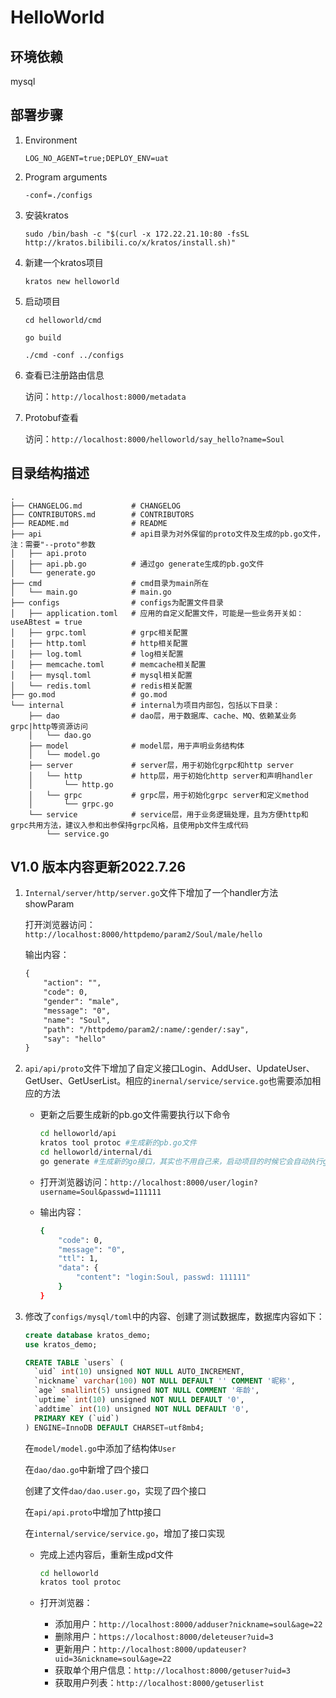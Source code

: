 # HelloWorld

## 环境依赖
mysql

## 部署步骤

1. Environment
   
    ```LOG_NO_AGENT=true;DEPLOY_ENV=uat```
    
1. Program arguments
   
    ```-conf=./configs```

3. 安装kratos

   ```sudo /bin/bash -c "$(curl -x 172.22.21.10:80 -fsSL http://kratos.bilibili.co/x/kratos/install.sh)"```

4. 新建一个kratos项目

   ```kratos new helloworld```

5. 启动项目

   ```cd helloworld/cmd```

   ```go build```

   ```./cmd -conf ../configs```

6. 查看已注册路由信息

   访问：```http://localhost:8000/metadata```

7. Protobuf查看

   访问：```http://localhost:8000/helloworld/say_hello?name=Soul```

## 目录结构描述

```
.
├── CHANGELOG.md           # CHANGELOG
├── CONTRIBUTORS.md        # CONTRIBUTORS
├── README.md              # README
├── api                    # api目录为对外保留的proto文件及生成的pb.go文件，注：需要"--proto"参数
│   ├── api.proto
│   ├── api.pb.go          # 通过go generate生成的pb.go文件
│   └── generate.go
├── cmd                    # cmd目录为main所在
│   └── main.go            # main.go
├── configs                # configs为配置文件目录
│   ├── application.toml   # 应用的自定义配置文件，可能是一些业务开关如：useABtest = true
│   ├── grpc.toml          # grpc相关配置 
│   ├── http.toml          # http相关配置
│   ├── log.toml           # log相关配置
│   ├── memcache.toml      # memcache相关配置
│   ├── mysql.toml         # mysql相关配置
│   └── redis.toml         # redis相关配置
├── go.mod                 # go.mod
└── internal               # internal为项目内部包，包括以下目录：
    ├── dao                # dao层，用于数据库、cache、MQ、依赖某业务grpc|http等资源访问
    │   └── dao.go
    ├── model              # model层，用于声明业务结构体
    │   └── model.go
    ├── server             # server层，用于初始化grpc和http server
    │   └── http           # http层，用于初始化http server和声明handler
    │       └── http.go
    │   └── grpc           # grpc层，用于初始化grpc server和定义method
    │       └── grpc.go
    └── service            # service层，用于业务逻辑处理，且为方便http和grpc共用方法，建议入参和出参保持grpc风格，且使用pb文件生成代码
        └── service.go
```



## V1.0 版本内容更新2022.7.26

1. ```Internal/server/http/server.go```文件下增加了一个handler方法showParam

   打开浏览器访问：```http://localhost:8000/httpdemo/param2/Soul/male/hello```

   输出内容：

   ```xml
   {
       "action": "",
       "code": 0,
       "gender": "male",
       "message": "0",
       "name": "Soul",
       "path": "/httpdemo/param2/:name/:gender/:say",
       "say": "hello"
   }
   ```

2. ```api/api/proto```文件下增加了自定义接口Login、AddUser、UpdateUser、GetUser、GetUserList。相应的```inernal/service/service.go```也需要添加相应的方法

   - 更新之后要生成新的pb.go文件需要执行以下命令

     ``` bash
     cd helloworld/api
     kratos tool protoc #生成新的pb.go文件
     cd helloworld/internal/di
     go generate #生成新的go接口，其实也不用自己来，启动项目的时候它会自动执行go generate
     ```

   - 打开浏览器访问：```http://localhost:8000/user/login?username=Soul&passwd=111111```

   - 输出内容：

     ```bash
     {
         "code": 0,
         "message": "0",
         "ttl": 1,
         "data": {
             "content": "login:Soul, passwd: 111111"
         }
     }
     ```

3. 修改了```configs/mysql/toml```中的内容、创建了测试数据库，数据库内容如下：

   ```sql
   create database kratos_demo;
   use kratos_demo;
   
   CREATE TABLE `users` (
     `uid` int(10) unsigned NOT NULL AUTO_INCREMENT,
     `nickname` varchar(100) NOT NULL DEFAULT '' COMMENT '昵称',
     `age` smallint(5) unsigned NOT NULL COMMENT '年龄',
     `uptime` int(10) unsigned NOT NULL DEFAULT '0',
     `addtime` int(10) unsigned NOT NULL DEFAULT '0',
     PRIMARY KEY (`uid`)
   ) ENGINE=InnoDB DEFAULT CHARSET=utf8mb4;
   ```

   在```model/model.go```中添加了结构体```User```

   在```dao/dao.go```中新增了四个接口

   创建了文件```dao/dao.user.go```，实现了四个接口

   在```api/api.proto```中增加了http接口

   在```internal/service/service.go```，增加了接口实现

   - 完成上述内容后，重新生成pd文件

     ```bash
     cd helloworld
     kratos tool protoc
     ```

   - 打开浏览器：

     - 添加用户：```http://localhost:8000/adduser?nickname=soul&age=22```
     - 删除用户：```https://localhost:8000/deleteuser?uid=3```
     - 更新用户：```http://localhost:8000/updateuser?uid=3&nickname=soul&age=22```
     - 获取单个用户信息：```http://localhost:8000/getuser?uid=3```
     - 获取用户列表：```http://localhost:8000/getuserlist```
